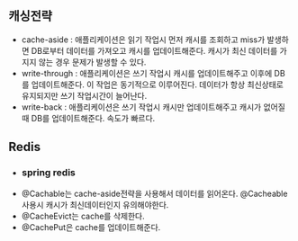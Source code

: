 ## 캐싱전략
* cache-aside : 애플리케이션은 읽기 작업시 먼저 캐시를 조회하고 miss가 발생하면 DB로부터 
데이터를 가져오고 캐시를 업데이트해준다. 캐시가 최신 데이터를 가지지 않는 경우 문제가 발생할 수 있다.
* write-through : 애플리케이션은 쓰기 작업시 캐시를 업데이트해주고 이후에 DB를 업데이트해준다.
이 작업은 동기적으로 이루어진다. 데이터가 항상 최신상태로 유지되지만 쓰기 작업시간이 늘어난다.
* write-back : 애플리케이션은 쓰기 작업시 캐시만 업데이트해주고 캐시가 없어질때 DB를 업데이트해준다.
속도가 빠르다.

## Redis
* ### spring redis
* @Cachable는 cache-aside전략을 사용해서 데이터를 읽어온다. @Cacheable 사용시 캐시가 
최신데이터인지 유의해야한다.
* @CacheEvict는 cache를 삭제한다. 
* @CachePut은 cache를 업데이트해준다. 
